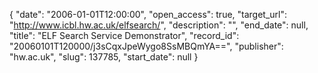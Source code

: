 {
  "date": "2006-01-01T12:00:00", 
  "open_access": true, 
  "target_url": "http://www.icbl.hw.ac.uk/elfsearch/", 
  "description": "", 
  "end_date": null, 
  "title": "ELF Search Service Demonstrator", 
  "record_id": "20060101T120000/j3sCqxJpeWygo8SsMBQmYA==", 
  "publisher": "hw.ac.uk", 
  "slug": 137785, 
  "start_date": null
}

